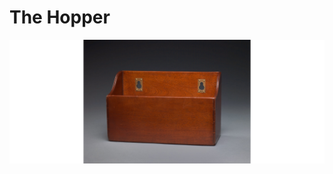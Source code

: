 # The Hopper
<img src='https://raw.githubusercontent.com/Nagle/uscode/master/concepts/the-hopper.png' />

